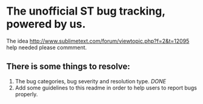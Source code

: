 # The unofficial ST bug tracking, powered by us.

The idea http://www.sublimetext.com/forum/viewtopic.php?f=2&t=12095 help needed please commment.

## There is some things to resolve:

 1. The bug categories, bug severity and resolution type. *DONE*
 2. Add some guidelines to this readme in order to help users to report bugs properly.

